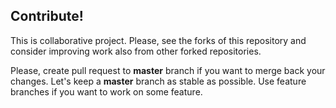 Contribute!
------------
This is collaborative project.
Please, see the forks of this repository and consider improving work also from other forked repositories.

Please, create pull request to **master** branch if you want to merge back your changes.
Let's keep a **master** branch as stable as possible.
Use feature branches if you want to work on some feature.
